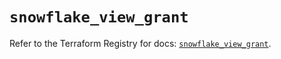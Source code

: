 # `snowflake_view_grant`

Refer to the Terraform Registry for docs: [`snowflake_view_grant`](https://registry.terraform.io/providers/snowflake-labs/snowflake/0.85.0/docs/resources/view_grant).
